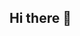 ## Hi there 👋

<!--
**Pdchurata/Pdchurata** is a ✨ _special_ ✨ repository because its `README.md` (this file) appears on your GitHub profile.

Here are some ideas to get you started:
- 😄 hi, im @Pdchurata
- 😄 hi, i'm @Pdchurata
- 🔭 I'm currently studying at the greater university of San Andres 
- 🌱 I'm currently learning programming
-->
